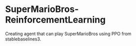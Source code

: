 # SuperMarioBros-ReinforcementLearning
Creating agent that can play SuperMarioBros using PPO from stablebaselines3.
